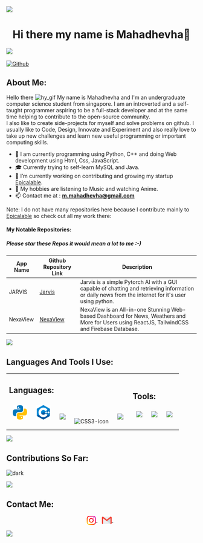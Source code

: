 <img src="https://user-images.githubusercontent.com/73097560/115834477-dbab4500-a447-11eb-908a-139a6edaec5c.gif"> 
<div align="center">
  
# Hi there my name is Mahadhevha👋

</div>
<img src="https://user-images.githubusercontent.com/73097560/115834477-dbab4500-a447-11eb-908a-139a6edaec5c.gif"> 

[![Github](https://img.shields.io/github/followers/MahaMohan?label=Follow&style=social)](https://github.com/MahaMohan)

## About Me:
 Hello there <img width="3%" height="3%" src="https://github.githubassets.com/images/mona-loading-dark.gif" alt="hy_gif"/> My name is Mahadhevha and I'm an undergraduate computer science student from singapore. I am an introverted and a self-taught programmer aspiring to be a full-stack developer and at the same time helping to contribute to the open-source community.  
 I also like to create side-projects for myself and solve problems on github. I usually like to Code, Design, Innovate and Experiment and also really love to take up new challenges and learn new useful programming or important computing skills.
- 🔭 I am currently programming using Python, C++ and doing Web development using Html, Css, JavaScript.
- 🎓 Currently trying to self-learn MySQL and Java.
- 🌱 I’m currently working on contributing and growing my startup [Epicalable](https://github.com/Temavrix).
- 📖  My hobbies are listening to Music and watching Anime.
- 📫 Contact me at :  **m.mahadhevha@gmail.com**

Note: I do not have many repositories here because I contribute mainly to [Epicalable](https://github.com/Epicalable) so check out all my work there:  

#### My Notable Repositories:
##### Please star these Repos it would mean a lot to me :-)
| App Name | Github Repository Link                           | Description                                                                                                                             |
|----------|--------------------------------------------------|-----------------------------------------------------------------------------------------------------------------------------------------|
| JARVIS   | [Jarvis](https://github.com/Temavrix/JARVIS)   | Jarvis is a simple Pytorch AI with a GUI capable of chatting and retrieving information or daily news from the internet for it's user using python. |
| NexaView  | [NexaView](https://github.com/Temavrix/NexaView) | NexaView is an All-in-one Stunning Web-based Dashboard for News, Weathers and More for Users using ReactJS, TailwindCSS and Firebase Database.                                           |

<img src="https://user-images.githubusercontent.com/73097560/115834477-dbab4500-a447-11eb-908a-139a6edaec5c.gif"> 

## Languages And Tools I Use:
<table><tr><td valign="top">

## Languages:
<div align="center">  
<img style="margin: 10px" src="https://raw.githubusercontent.com/MahaMohan/MahaMohan/1c3e789c38b62487a7a9d5b1e4b89cb4c70442e4/icons/python.svg" height="38"/>  
<img style="margin: 10px" src="https://raw.githubusercontent.com/MahaMohan/MahaMohan/1c3e789c38b62487a7a9d5b1e4b89cb4c70442e4/icons/cpp.svg" height="38"/>
<img style="margin: 10px" src="https://cdn.jsdelivr.net/gh/devicons/devicon/icons/html5/html5-original.svg" height="38"/>
<img style="margin: 10px" src="https://cdn.jsdelivr.net/gh/devicons/devicon/icons/css3/css3-original.svg" alt="CSS3-icon" height="38"/>
<img style="margin: 10px" src="https://cdn.jsdelivr.net/gh/devicons/devicon/icons/javascript/javascript-original.svg" height="38"/>
</td><td>

## Tools:
<img style="margin: 10px" src="https://cdn.jsdelivr.net/gh/devicons/devicon/icons/vscode/vscode-original.svg" height="38"/>
<img style="margin: 10px" src="https://img.icons8.com/fluency/48/000000/github.png" height="45"/>
<img style="margin: 10px" src="https://cdn.jsdelivr.net/gh/devicons/devicon/icons/git/git-original.svg" height="38"/>
</td></tr></table> 



<img src="https://user-images.githubusercontent.com/73097560/115834477-dbab4500-a447-11eb-908a-139a6edaec5c.gif"> 
  
## Contributions So Far:
![dark](https://awesome-github-stats.azurewebsites.net/user-stats/MahaMohan?theme=dark&cardType=octocat)  

<img src="https://user-images.githubusercontent.com/73097560/115834477-dbab4500-a447-11eb-908a-139a6edaec5c.gif"> 

## Contact Me:
<p align="center">
<a href="https://www.instagram.com/Mahadhevha/" target="_blank">
  <img align="center" width="24px" src="https://raw.githubusercontent.com/MahaMohan/MahaMohan/1e006cdd82bd86b13693fb860dbba99b344d793c/icons/instagram.svg"/>
</a> &nbsp;&nbsp;
<a href="mailto:m.mahadhevha@gmail.com" >
  <img align="center" width="26px" src="https://raw.githubusercontent.com/MahaMohan/MahaMohan/12ee805794a25a29fa6c6299cdfdd343f245b795/icons/Gmail.svg"/>
</a> &nbsp;&nbsp;
</p>

<img src="https://user-images.githubusercontent.com/73097560/115834477-dbab4500-a447-11eb-908a-139a6edaec5c.gif"> 
